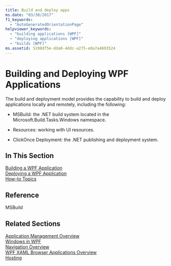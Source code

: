 ```yaml
---
title: Build and deploy apps
ms.date: "03/30/2017"
f1_keywords: 
  - "AutoGeneratedOrientationPage"
helpviewer_keywords: 
  - "building applications [WPF]"
  - "deploying applications [WPF]"
  - "builds [WPF]"
ms.assetid: 5198df5e-dda0-4ddc-a275-e0a7a4693524
---
```

# Building and Deploying WPF Applications
The build and deployment model provides the capability to build and deploy applications locally and remotely, including the following:  
  
- MSBuild: the .NET build system located in the Microsoft.Build.Tasks.Windows namespace.  
  
- Resources: working with UI resources.  
  
- ClickOnce Deployment: the .NET publishing and deployment system.  
  
## In This Section  
 [Building a WPF Application](building-a-wpf-application-wpf.md)  
 [Deploying a WPF Application](deploying-a-wpf-application-wpf.md)  
 [How-to Topics](build-and-deploy-how-to-topics.md)  
  
## Reference  
 MSBuild  
  
## Related Sections  
 [Application Management Overview](application-management-overview.md)  
  [Windows in WPF](windows-in-wpf-applications.md)  
  [Navigation Overview](navigation-overview.md)  
  [WPF XAML Browser Applications Overview](wpf-xaml-browser-applications-overview.md)  
  [Hosting](hosting-wpf-applications.md)
